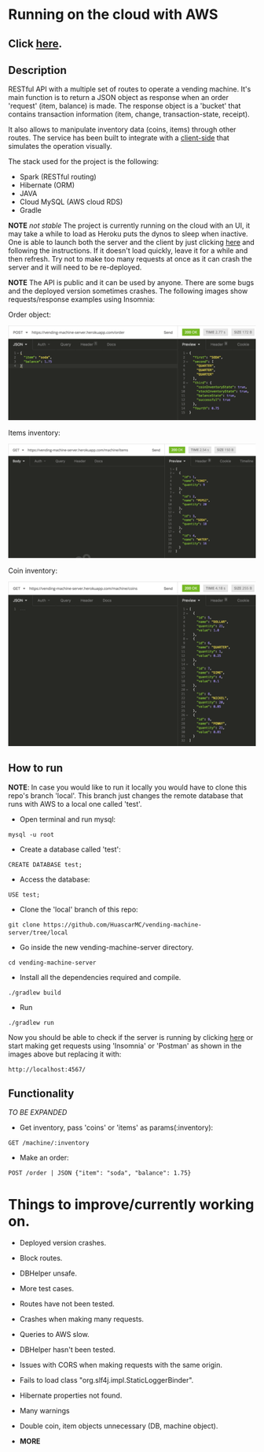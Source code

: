 # Running on the cloud with AWS

## Click [here](https://vending-machine-server.herokuapp.com).

## Description

RESTful API with a multiple set of routes to operate a vending machine.
It's main function is to return a JSON object as response when an order 'request' (item, balance) is made.
The response object is a 'bucket' that contains transaction information (item, change, transaction-state, receipt).

It also allows to manipulate inventory data (coins, items) through other routes. The service has been built to integrate with a [client-side](https://github.com/HuascarMC/vending-machine-client) that simulates the operation visually.

The stack used for the project is the following:

- Spark (RESTful routing)
- Hibernate (ORM)
- JAVA
- Cloud MySQL (AWS cloud RDS)
- Gradle

**NOTE**
*not stable*
 The project is currently running on the cloud with an UI, it may take a while to load as Heroku puts the dynos to sleep when inactive. One is able to launch both the server and the client by just clicking [here](https://vending-machine-server.herokuapp.com) and following the instructions. If it doesn't load quickly, leave it for a while and then refresh. Try not to make too many requests at once as it can crash the server and it will need to be re-deployed.

**NOTE**
The API is public and it can be used by anyone. There are some bugs and the deployed version sometimes crashes. The following images show requests/response examples using Insomnia:

Order object:


![alt text](images/remote-order-object.png)


Items inventory:


![alt text](images/remote-item-inventory.png)


Coin inventory:


![alt text](images/remote-coin-inventory.png)

## How to run

**NOTE**:
In case you would like to run it locally you would have to clone this repo's branch 'local'. This branch just changes the remote database that runs with AWS to a local one called 'test'.

- Open terminal and run mysql:
```
mysql -u root
```
- Create a database called 'test':
```
CREATE DATABASE test;
```
- Access the database:
```
USE test;
```
- Clone the 'local' branch of this repo:
```
git clone https://github.com/HuascarMC/vending-machine-server/tree/local
```
- Go inside the new vending-machine-server directory.
```
cd vending-machine-server
```
- Install all the dependencies required and compile.
```
./gradlew build
```
- Run
```
./gradlew run
```

Now you should be able to check if the server is running by clicking [here](http://localhost:4567/) or start making get requests using 'Insomnia' or 'Postman' as shown in the images above but replacing it with:
```
http://localhost:4567/
```

## Functionality

*TO BE EXPANDED*

- Get inventory, pass 'coins' or 'items' as params(:inventory):
```
GET /machine/:inventory
```
- Make an order:
```
POST /order | JSON {"item": "soda", "balance": 1.75}
```

# Things to improve/currently working on.

- Deployed version crashes.

- Block routes.

- DBHelper unsafe.

- More test cases.

- Routes have not been tested.

- Crashes when making many requests.

- Queries to AWS slow.

- DBHelper hasn't been tested.

- Issues with CORS when making requests with the same origin.

- Fails to load class "org.slf4j.impl.StaticLoggerBinder".

- Hibernate properties not found.

- Many warnings

- Double coin, item objects unnecessary (DB, machine object).

- **MORE**
